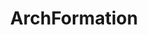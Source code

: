 ---
linkedin: https://linkedin.com/company/archformation
logohandle: archformation
sort: archformation
title: ArchFormation
twitter: https://x.com/archformation
website: https://archformation.com/
youtube: https://youtube.com/@archformation
---
